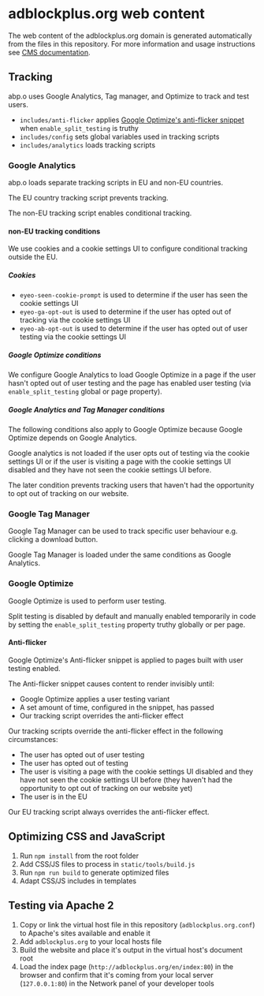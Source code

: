 # adblockplus.org web content #

The web content of the adblockplus.org domain is generated automatically from
the files in this repository. For more information and usage instructions
see [CMS documentation](https://github.com/adblockplus/cms/blob/master/README.md#content-structure).

## Tracking

abp.o uses Google Analytics, Tag manager, and Optimize to track and test users.

- `includes/anti-flicker` applies [Google Optimize's anti-flicker snippet](https://developers.google.com/optimize) when `enable_split_testing` is truthy
- `includes/config` sets global variables used in tracking scripts
- `includes/analytics` loads tracking scripts

### Google Analytics

abp.o loads separate tracking scripts in EU and non-EU countries.

The EU country tracking script prevents tracking.

The non-EU tracking script enables conditional tracking.

#### non-EU tracking conditions

We use cookies and a cookie settings UI to configure conditional tracking outside the EU.

##### Cookies

- `eyeo-seen-cookie-prompt` is used to determine if the user has seen the cookie settings UI
- `eyeo-ga-opt-out` is used to determine if the user has opted out of tracking via the cookie settings UI
- `eyeo-ab-opt-out` is used to determine if the user has opted out of user testing via the cookie settings UI

##### Google Optimize conditions

We configure Google Analytics to load Google Optimize in a page if the user hasn't opted out of user testing and the page has enabled user testing (via `enable_split_testing` global or page property).

##### Google Analytics and Tag Manager conditions

The following conditions also apply to Google Optimize because Google Optimize depends on Google Analytics.

Google analytics is not loaded if the user opts out of testing via the cookie settings UI or if the user is visiting a page with the cookie settings UI disabled and they have not seen the cookie settings UI before.

The later condition prevents tracking users that haven't had the opportunity to opt out of tracking on our website. 

### Google Tag Manager

Google Tag Manager can be used to track specific user behaviour e.g. clicking a download button.

Google Tag Manager is loaded under the same conditions as Google Analytics.

### Google Optimize

Google Optimize is used to perform user testing.

Split testing is disabled by default and manually enabled temporarily in code by setting the `enable_split_testing` property truthy globally or per page.

#### Anti-flicker

Google Optimize's Anti-flicker snippet is applied to pages built with user testing enabled.

The Anti-flicker snippet causes content to render invisibly until:

- Google Optimize applies a user testing variant
- A set amount of time, configured in the snippet, has passed
- Our tracking script overrides the anti-flicker effect

Our tracking scripts override the anti-flicker effect in the following circumstances:

- The user has opted out of user testing
- The user has opted out of testing
- The user is visiting a page with the cookie settings UI disabled and they have not seen the cookie settings UI before (they haven't had the opportunity to opt out of tracking on our website yet)
- The user is in the EU

Our EU tracking script always overrides the anti-flicker effect.

## Optimizing CSS and JavaScript

1. Run `npm install` from the root folder
1. Add CSS/JS files to process in `static/tools/build.js`
1. Run `npm run build` to generate optimized files
1. Adapt CSS/JS includes in templates

## Testing via Apache 2

1. Copy or link the virtual host file in this repository (`adblockplus.org.conf`) to Apache's sites available and enable it
1. Add `adblockplus.org` to your local hosts file
1. Build the website and place it's output in the virtual host's document root
1. Load the index page (`http://adblockplus.org/en/index:80`) in the browser and confirm that it's coming from your local server (`127.0.0.1:80`) in the Network panel of your developer tools
